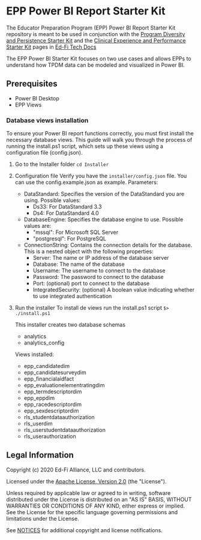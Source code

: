 # EPP Power BI Report Starter Kit

The Educator Preparation Program (EPP) Power BI Report Starter Kit repository is meant to be used in conjunction with the [Program Diversity and Persistence Starter Kit](https://techdocs.ed-fi.org/display/SK/Program+Diversity+and+Persistence+Starter+Kit) and the [Clinical Experience and Performance Starter Kit](https://techdocs.ed-fi.org/display/SK/Clinical+Experience+and+Performance+Starter+Kit) pages in [Ed-Fi Tech Docs](https://techdocs.ed-fi.org/)

The EPP Power BI Starter Kit focuses on two use cases and allows EPPs to understand how TPDM data can be modeled and visualized in Power BI.

## Prerequisites
* Power BI Desktop
* EPP Views

### Database views installation

To ensure your Power BI report functions correctly, you must first install the necessary database views. This guide will walk you through the process of running the install.ps1 script, which sets up these views using a configuration file (config.json).

1. Go to the Installer folder
   ```cd Installer```
2. Configuration file
   Verify you have the ```installer/config.json``` file. You can use the config.example.json as example.
   Parameters:
   * DataStandard: Specifies the version of the DataStandard you are using. Possible values:
     * Ds33: For DataStandard 3.3
     * Ds4: For DataStandard 4.0
   * DatabaseEngine: Specifies the database engine to use. Possible values are:
     * "mssql": For Microsoft SQL Server
     * "postgresql": For PostgreSQL
   * ConnectionString: Contains the connection details for the database. This is a nested object with the following properties:
     * Server: The name or IP address of the database server
     * Database: The name of the database
     * Username: The username to connect to the database
     * Password: The password to connect to the database
     * Port: (optional) port to connect to the database
     * IntegratedSecurity: (optional) A boolean value indicating whether to use integrated authentication

3. Run the installer
    To install de views run the install.ps1 script
    ```$> ./install.ps1```

    This installer creates two database schemas
    * analytics
    * analytics_config

    Views installed:
    * epp_candidatedim
    * epp_candidatesurveydim
    * epp_financialaidfact
    * epp_evaluationelementratingdim
    * epp_termdescriptordim
    * epp_eppdim
    * epp_racedescriptordim
    * epp_sexdescriptordim
    * rls_studentdataauthorization
    * rls_userdim
    * rls_userstudentdataauthorization
    * rls_userauthorization

## Legal Information

Copyright (c) 2020 Ed-Fi Alliance, LLC and contributors.

Licensed under the [Apache License, Version 2.0](LICENSE) (the "License").

Unless required by applicable law or agreed to in writing, software distributed
under the License is distributed on an "AS IS" BASIS, WITHOUT WARRANTIES OR
CONDITIONS OF ANY KIND, either express or implied. See the License for the
specific language governing permissions and limitations under the License.

See [NOTICES](NOTICES.md) for additional copyright and license notifications.
